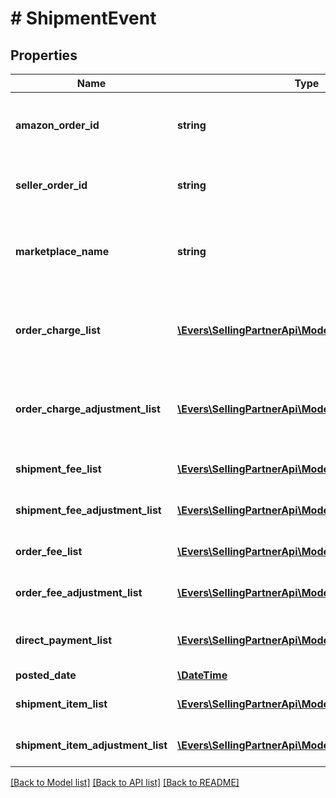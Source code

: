 # # ShipmentEvent

## Properties

Name | Type | Description | Notes
------------ | ------------- | ------------- | -------------
**amazon_order_id** | **string** | An Amazon-defined identifier for an order. | [optional]
**seller_order_id** | **string** | A seller-defined identifier for an order. | [optional]
**marketplace_name** | **string** | The name of the marketplace where the event occurred. | [optional]
**order_charge_list** | [**\Evers\SellingPartnerApi\Model\ChargeComponent[]**](ChargeComponent.md) | A list of charge information on the seller&#39;s account. | [optional]
**order_charge_adjustment_list** | [**\Evers\SellingPartnerApi\Model\ChargeComponent[]**](ChargeComponent.md) | A list of charge information on the seller&#39;s account. | [optional]
**shipment_fee_list** | [**\Evers\SellingPartnerApi\Model\FeeComponent[]**](FeeComponent.md) | A list of fee component information. | [optional]
**shipment_fee_adjustment_list** | [**\Evers\SellingPartnerApi\Model\FeeComponent[]**](FeeComponent.md) | A list of fee component information. | [optional]
**order_fee_list** | [**\Evers\SellingPartnerApi\Model\FeeComponent[]**](FeeComponent.md) | A list of fee component information. | [optional]
**order_fee_adjustment_list** | [**\Evers\SellingPartnerApi\Model\FeeComponent[]**](FeeComponent.md) | A list of fee component information. | [optional]
**direct_payment_list** | [**\Evers\SellingPartnerApi\Model\DirectPayment[]**](DirectPayment.md) | A list of direct payment information. | [optional]
**posted_date** | [**\DateTime**](\DateTime.md) |  | [optional]
**shipment_item_list** | [**\Evers\SellingPartnerApi\Model\ShipmentItem[]**](ShipmentItem.md) | A list of shipment items. | [optional]
**shipment_item_adjustment_list** | [**\Evers\SellingPartnerApi\Model\ShipmentItem[]**](ShipmentItem.md) | A list of shipment items. | [optional]

[[Back to Model list]](../../README.md#models) [[Back to API list]](../../README.md#endpoints) [[Back to README]](../../README.md)
